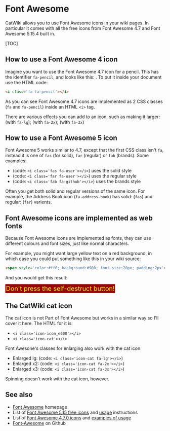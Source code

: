 # <i class='fa fa-font-awesome'></i> Font Awesome

CatWiki allows you to use Font Awesome icons in your wiki pages. In particular it comes with all the free icons from Font Awesome 4.7 and Font Awesome 5.15.4 built in.

[TOC]

## How to use a Font Awesome 4 icon

Imagine you want to use the Font Awesome 4.7 icon for a pencil. This has the identifier `fa-pencil`,
and looks like this: <i class='fa fa-pencil'></i>. To put it inside your document use the HTML code:

```html
<i class='fa fa-pencil'></i>
```

As you can see Font Awesome 4.7 icons are implemented as 2 CSS classes (`fa` and `fa-pencil`) inside an HTML `<i>` tag.

There are various effects you can add to an icon, such as making it larger:  <i class='fa fa-pencil fa-lg'></i> (with `fa-lg`);  <i class='fa fa-pencil fa-2x'></i> (with `fa-2x`); <i class='fa fa-pencil fa-3x'></i> (with `fa-3x`)

## How to use a Font Awesome 5 icon

Font Awesome 5 works similar to 4.7, except that the first CSS class isn't `fa`, instead it is one of `fas` (for solid), `far` (regular)
or `fab` (brands). Some examples:

* <i class='fas fa-user'></i> (code: `<i class='fas fa-user'></i>`) uses the solid style 
* <i class='far fa-user'></i> (code: `<i class='far fa-user'></i>`) uses the regular style
* <i class='fab fa-github'></i> (code: `<i class='fab fa-github'></i>`) uses the brands style 

Often you get both solid and regular versions of the same icon. For example, the Address Book icon (`fa-address-book`) has 
solid: <i class='fas fa-address-book'></i> (`fas`)
and regular: <i class='far fa-address-book'></i> (`far`) varients.

## Font Awesome icons are implemented as web fonts

Because Font Awesome icons are implemented as fonts, they can use different colours and font sizes, just like normal characters. 

For example, you might want large yellow text on a red background, in which case you could put something like this in your wiki source:

```html
<span style='color:#ff0; background:#900; font-size:20px; padding:2px'><i class='fas fa-exclamation-triangle'></i> Don't press the self-destruct button!</span>
```

And you would get this result:

<span style='color:#ff0; background:#900; font-size:20px; padding:2px'><i class='fas fa-exclamation-triangle'></i> Don't press the self-destruct button!</span>

## The <i class='icon-cat'></i> CatWiki cat icon

The cat icon is not Part of Font Awesome but works in a similar way so I'll cover it here. The HTML for it is:

* <i class='icon-icon_e600'></i> `<i class='icon-icon_e600'></i>`
* <i class='icon-cat'></i> `<i class='icon-cat'></i>`

Font Awesone's classes for enlarging also work with the cat icon:

* Enlarged lg: <i class='icon-cat fa-lg'></i> (code: `<i class='icon-cat fa-lg'></i>`)
* Enlarged x2: <i class='icon-cat fa-2x'></i> (code: `<i class='icon-cat fa-2x'></i>`)
* Enlarged x3: <i class='icon-cat fa-3x'></i> (code: `<i class='icon-cat fa-3x'></i>`)

Spinning doesn't work with the cat icon, however.

## See also

* [Font Awesome](https://fontawesome.com/) homepage
* List of [Font Awesome 5.15 free icons](https://fontawesome.com/v5.15/icons?d=gallery&p=2&m=free) and [usage](https://fontawesome.com/v5.15/how-to-use/on-the-web/referencing-icons/basic-use) instructions
* List of [Font Awesome 4.7.0 icons](https://fontawesome.com/v4.7/icons/) and [examples of usage](https://fontawesome.com/v4.7/examples/)
* [Font-Awesome](https://github.com/FortAwesome/Font-Awesome) on <i class='fa fa-github'></i> Github
